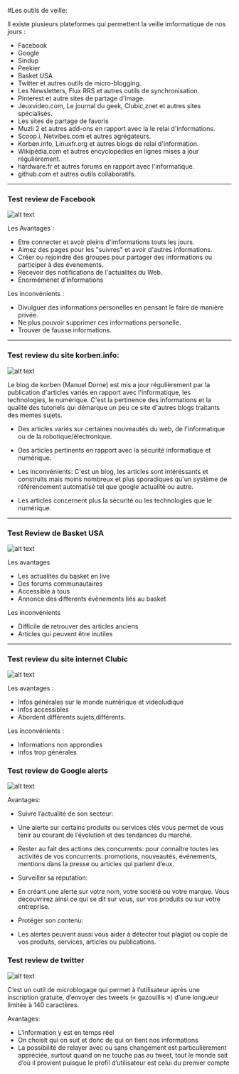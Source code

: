 #Les outils de veille:

Il existe plusieurs plateformes qui permettent la veille imformatique de nos jours :
+ Facebook
+ Google
+ Sindup 
+ Peekier
+ Basket USA 
+ Twitter et autres outils de micro-blogging.
+ Les Newsletters, Flux RRS et autres outils de synchronisation.
+ Pinterest et autre sites de partage d'image.
+ Jeuxvideo.com, Le journal du geek, Clubic,znet et autres sites spécialisés.
+ Les sites de partage de favoris 
+ Muzli 2 et autres add-ons en rapport avec la le relai d'informations. 
+ Scoop.i, Netvibes.com et autres agrégateurs.
+ Korben.info, Linuxfr.org et autres blogs de relai d'information.
+ Wikipédia.com et autres encyclopédies en lignes mises a jour régulièrement.
+ hardware.fr et autres forums en rapport avec l'informatique.
+ github.com et autres outils collaboratifs.

---

### Test review de Facebook

![alt text](https://crunchbase-production-res.cloudinary.com/image/upload/c_pad,h_140,w_140/v1408491700/ypqf483smhnqo0rh6mff.png)

Les Avantages :

+ Etre connecter et avoir pleins d'imformations touts les jours.
+ Aimez des pages pour les "suivres" et avoir d'autres informations.
+ Créer ou rejoindre des groupes pour partager des informations ou participer à des évenements.
+ Recevoir des notifications de l'actualités du Web.
+ Énorméménet d'informations

Les inconvénients :

+ Divulguer des informations personelles en pensant le faire de manière privée.
+ Ne plus pouvoir supprimer ces informations personelle.
+ Trouver de fausse informations.

---

### Test review du site korben.info:

![alt text](http://korben.info/wp-content/themes/korben2013/hab/logo.png)

Le blog de korben (Manuel Dorne) est mis a jour régulièrement par la publication d'articles variés en rapport avec l'informatique, 
les technologies, le numérique. C'est la pertinence des informations et la qualité des tutoriels qui démarque un peu ce site d'autres blogs
traitants des memes sujets.

+ Des articles variés sur certaines nouveautés du web, de l'informatique ou de la robotique/électronique.
+ Des articles pertinents en rapport avec la sécurité informatique et numérique.

+ Les inconvénients: C'est un blog, les articles sont intéréssants et construits mais moins nombreux et plus sporadiques qu'un système
 de référencement automatisé tel que google actualité ou autre.
+ Les articles concernent plus la sécurité ou les technologies que le numérique.

---

### Test Review de Basket USA

![alt text](http://basketball.usjoigny.com/sites/basketball.usjoigny.com/files/images/2014/39/27-9-14_basketusa_usjbasket.jpg)

Les avantages

+ Les actualités du basket en live
+ Des forums communautaires
+ Accessible à tous
+ Annonce des differents évènements liés au basket

Les inconvénients
+ Difficile de retrouver des articles anciens
+ Articles qui peuvent être inutiles

---

  
### Test review du site internet Clubic

![alt text](http://img.clubic.com/04306714-photo-clubic-logo-iphone-android-app-mikeklo.jpg)

Les avantages : 
+ Infos générales sur le monde numérique et videoludique
+ infos accessibles
+ Abordent différents sujets,différents.

Les inconvénients : 
+ Informations non approndies
+ infos trop générales
 
 
### Test review de Google alerts

![alt text](https://s3.amazonaws.com/images.seroundtable.com/google-alerts-1362748933.png)

Avantages:

+ Suivre l’actualité de son secteur: 
+ Une alerte sur certains produits ou services clés vous permet de vous tenir au courant de l’évolution et des tendances du marché.
+ Rester au fait des actions des concurrents: pour connaître toutes les activités de vos concurrents: promotions,  nouveautés,  événements, mentions dans la presse ou articles qui parlent d’eux.
+ Surveiller  sa réputation:
+ En créant une alerte sur votre nom, votre société ou votre marque.  Vous découvrirez ainsi ce qui se dit sur vous, sur vos produits ou   sur votre entreprise.

+ Protéger son contenu:
+ Les alertes peuvent aussi vous aider à détecter tout plagiat ou copie de vos produits, services, articles ou publications.

### Test review de twitter

![alt text](https://cdn1.iconfinder.com/data/icons/logotypes/32/twitter-128.png)

C’est un outil de microblogage qui permet à l’utilisateur après une inscription gratuite, d’envoyer des tweets (« gazouillis ») d’une longueur limitée à 140 caractères.

Avantages:

+ L’information y est en temps réel
+ On choisit qui on suit et donc de qui on tient nos informations
+ La possibilité de relayer avec ou sans changement est particulièrement appréciée, surtout quand on ne touche pas au tweet, tout le       monde sait d’où il provient puisque le profil d’utilisateur est celui du premier compte
 
